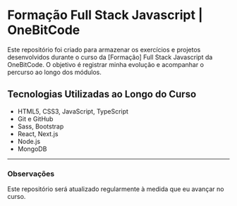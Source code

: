 # Formação Full Stack Javascript | OneBitCode

Este repositório foi criado para armazenar os exercícios e projetos desenvolvidos durante o curso da [Formação] Full Stack Javascript da OneBitCode. O objetivo é registrar minha evolução e acompanhar o percurso ao longo dos módulos.

## Tecnologias Utilizadas ao Longo do Curso
- HTML5, CSS3, JavaScript, TypeScript
- Git e GitHub
- Sass, Bootstrap
- React, Next.js
- Node.js
- MongoDB

---

### Observações
Este repositório será atualizado regularmente à medida que eu avançar no curso.
